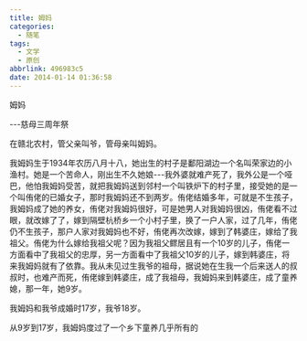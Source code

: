 ```yaml
---
title: 姆妈
categories:
  - 随笔
tags:
  - 文学
  - 原创
abbrlink: 496983c5
date: 2014-01-14 01:36:58
---
```


姆妈

  ---慈母三周年祭

在赣北农村，管父亲叫爷，管母亲叫姆妈。

我姆妈生于1934年农历八月十八，她出生的村子是鄱阳湖边一个名叫荣家边的小渔村。她是一个苦命人，刚出生不久她娘---我外婆就难产死了，我外公是一个哑巴，他怕我姆妈受苦，就把我姆妈送到邻村一个叫铁炉下的村子里，接受她的是一个叫侑佬的已婚女子，那时我姆妈还不到两岁。侑佬结婚多年，可就是不生孩子，我姆妈成了她的养女，侑佬对我姆妈很好，可是她男人对我姆妈很凶，侑佬看不过眼，就改嫁了了，嫁到隔壁杭桥乡一个小村子里，换了一户人家，过了几年，侑佬仍不生孩子，那户人家对我姆妈也不好，侑佬再次改嫁，嫁到了韩婆庄，嫁给了我祖父。侑佬为什么嫁给我祖父呢？因为我祖父鳏居且有一个10岁的儿子，侑佬一方面看中了我祖父的忠厚，另一方面看中了我祖父10岁的儿子，嫁到韩婆庄，将来我姆妈就有了依靠。我从未见过生我爷的祖母，据说她在生我一个后来送人的叔叔时，也难产而死，侑佬嫁到韩婆庄，成了我祖母，我姆妈来到韩婆庄，成了童养媳，那一年，她9岁。

我姆妈和我爷成婚时17岁，我爷18岁。

从9岁到17岁，我姆妈度过了一个乡下童养几乎所有的
